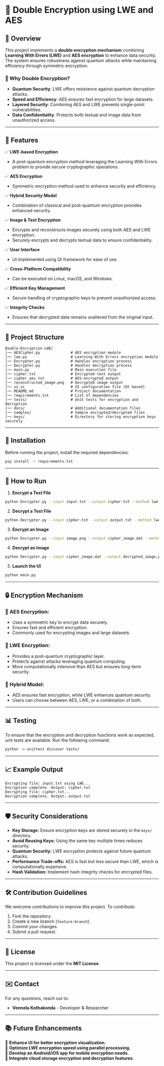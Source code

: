 # 🔐 Double Encryption using LWE and AES

## 📌 Overview
This project implements a **double encryption mechanism** combining **Learning With Errors (LWE)** and **AES encryption** to enhance data security. The system ensures robustness against quantum attacks while maintaining efficiency through symmetric encryption.

### 🔑 Why Double Encryption?
- **Quantum Security**: LWE offers resistance against quantum decryption attacks.
- **Speed and Efficiency**: AES ensures fast encryption for large datasets.
- **Layered Security**: Combining AES and LWE prevents single-point vulnerabilities.
- **Data Confidentiality**: Protects both textual and image data from unauthorized access.

---

## 🚀 Features

✅ **LWE-based Encryption**
   - A post-quantum encryption method leveraging the Learning With Errors problem to provide secure cryptographic operations.

✅ **AES Encryption**
   - Symmetric encryption method used to enhance security and efficiency.

✅ **Hybrid Security Model**
   - Combination of classical and post-quantum encryption provides enhanced security.

✅ **Image & Text Encryption**
   - Encrypts and reconstructs images securely using both AES and LWE encryption.
   - Securely encrypts and decrypts textual data to ensure confidentiality.

✅ **User Interface**
   - UI implemented using Qt framework for ease of use.

✅ **Cross-Platform Compatibility**
   - Can be executed on Linux, macOS, and Windows.

✅ **Efficient Key Management**
   - Secure handling of cryptographic keys to prevent unauthorized access.

✅ **Integrity Checks**
   - Ensures that decrypted data remains unaltered from the original input.

---

## 📂 Project Structure

```
Double-Encryption-LWE/
│── AESCipher.py              # AES encryption module
│── lwe.py                    # Learning With Errors encryption module
│── Encrypter.py              # Handles encryption process
│── Decrypter.py              # Handles decryption process
│── main.py                   # Main execution file
│── cipher.txt                # Encrypted text output
│── cipher_aes.txt            # AES-encrypted output
│── reconstructed_image.png   # Decrypted image output
│── ui.ui                     # UI configuration file (Qt based)
│── README.md                 # Project documentation
│── requirements.txt          # List of dependencies
│── tests/                    # Unit tests for encryption and decryption
│── docs/                     # Additional documentation files
│── samples/                  # Sample encrypted/decrypted files
│── keys/                     # Directory for storing encryption keys securely
```

---

## 🔧 Installation

Before running the project, install the required dependencies:

```sh
pip install -r requirements.txt
```

---

## 🏃 How to Run

1. **Encrypt a Text File**
```sh
python Encrypter.py --input input.txt --output cipher.txt --method lwe
```

2. **Decrypt a Text File**
```sh
python Decrypter.py --input cipher.txt --output output.txt --method lwe
```

3. **Encrypt an Image**
```sh
python Encrypter.py --input image.png --output cipher_image.dat --method aes
```

4. **Decrypt an Image**
```sh
python Decrypter.py --input cipher_image.dat --output decrypted_image.png --method aes
```

5. **Launch the UI**
```sh
python main.py
```

---

## 🔒 Encryption Mechanism

### 🔹 **AES Encryption:**
   - Uses a symmetric key to encrypt data securely.
   - Ensures fast and efficient encryption.
   - Commonly used for encrypting images and large datasets.

### 🔹 **LWE Encryption:**
   - Provides a post-quantum cryptographic layer.
   - Protects against attacks leveraging quantum computing.
   - More computationally intensive than AES but ensures long-term security.

### 🔹 **Hybrid Model:**
   - AES ensures fast encryption, while LWE enhances quantum security.
   - Users can choose between AES, LWE, or a combination of both.

---

## 📊 Testing
To ensure that the encryption and decryption functions work as expected, unit tests are available. Run the following command:

```sh
python -m unittest discover tests/
```

---

## 📈 Example Output

```
Encrypting file: input.txt using LWE...
Encryption complete. Output: cipher.txt
Decrypting file: cipher.txt...
Decryption complete. Output: output.txt
```

---

## 🛡️ Security Considerations

- **Key Storage:** Ensure encryption keys are stored securely in the `keys/` directory.
- **Avoid Reusing Keys:** Using the same key multiple times reduces security.
- **Quantum Security:** LWE encryption protects against future quantum attacks.
- **Performance Trade-offs:** AES is fast but less secure than LWE, which is computationally expensive.
- **Hash Validation:** Implement hash integrity checks for encrypted files.

---

## 🛠️ Contribution Guidelines

We welcome contributions to improve this project. To contribute:

1. Fork the repository.
2. Create a new branch (`feature-branch`).
3. Commit your changes.
4. Submit a pull request.

---

## 📜 License
This project is licensed under the **MIT License**.

---

## ✉️ Contact
For any questions, reach out to:
- **Vennela Kothakonda** - Developer & Researcher

---

## 📚 Future Enhancements

🔹 **Enhance UI for better encryption visualization.**  
🔹 **Optimize LWE encryption speed using parallel processing.**  
🔹 **Develop an Android/iOS app for mobile encryption needs.**  
🔹 **Integrate cloud storage encryption and decryption features.**
